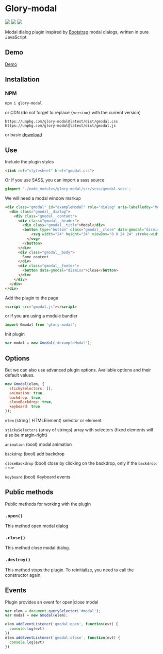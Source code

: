 # Glory-modal
<p>
  <a href="https://www.npmjs.com/package/glory-modal"><img src="https://img.shields.io/npm/v/glory-modal.svg"></a>
  <a href="https://www.npmjs.com/package/glory-modal"><img src="https://img.shields.io/npm/l/glory-modal.svg"></a>
  <a href="https://www.npmjs.com/package/glory-modal"><img src="https://img.shields.io/npm/dt/glory-modal.svg"></a>
</p>
Modal dialog plugin inspired by <a href="https://getbootstrap.com/">Bootstrap</a> modal dialogs, written in pure JavaScript.

## Demo
[Demo](https://k-ivan.github.io/glory-modal/)

## Installation

### NPM
```sh
npm i glory-modal
```

or CDN (do not forget to replace `{version}` with the current version)
```
https://unpkg.com/glory-modal@latest/dist/gmodal.css
https://unpkg.com/glory-modal@latest/dist/gmodal.js
```
or basic <a href="https://github.com/k-ivan/glory-modal/archive/master.zip">download</a>

## Use
Include the plugin styles
```html
<link rel="stylesheet" href="gmodal.css">
```
Or If you use SASS, you can import a sass source
```scss
@import './node_modules/glory-modal/src/scss/gmodal.scss';
```
We will need a modal window markup
```html
<div class="gmodal" id="exampleModal" role="dialog" aria-labelledby="Modal">
  <div class="gmodal__dialog">
    <div class="gmodal__content">
      <div class="gmodal__header">
        <div class="gmodal__title">Modal</div>
        <button type="button" class="gmodal__close" data-gmodal="dismiss">
            <svg width="24" height="24" viewBox="0 0 24 24" stroke-width="2" stroke-linecap="round" stroke-linejoin="round"><path d="M6.34 6.34l11.32 11.32m-11.32 0L17.66 6.34"/>
          </svg>
        </button>
      </div>
      <div class="gmodal__body">
        Some content
      </div>
      <div class="gmodal__footer">
        <button data-gmodal="dismiss">Close</button>
      </div>
    </div>
  </div>
</div>
```
Add the plugin to the page
```html
<script src="gmodal.js"></script>
```
or if you are using a module bundler
```js
import Gmodal from 'glory-modal';
```

Init plugin
```js
var modal = new Gmodal('#exampleModal');
```

## Options
But we can also use advanced plugin options. Available options and their default values.
```js
new Gmodal(elem, {
  stickySelectors: [],
  animation: true,
  backdrop: true,
  closeBackdrop: true,
  keyboard: true
});
```
`elem` (string | HTMLElement)
  selector or element

`stickySelectors` (array of strings)
  array with selectors (fixed elements will also be margin-right)

`animation` (bool)
  modal animation

`backdrop` (bool)
  add backdrop

`closeBackdrop` (bool)
  close by clicking on the backdrop, only if the `backdrop: true`

`keyboard` (bool)
  Keyboard events

## Public methods
Public methods for working with the plugin

### `.open()`
This method open modal dialog

### `.close()`
This method close modal dialog.

### `.destroy()`
This method stops the plugin. To reinitialize, you need to call the constructor again.

## Events
Plugin provides an event for open|close modal
```js
var elem = document.querySelector('#modal');
var modal = new Gmodal(elem);

elem.addEventListener('gmodal:open', function(evt) {
  console.log(evt)
})
elem.addEventListener('gmodal:close', function(evt) {
  console.log(evt)
})
```
